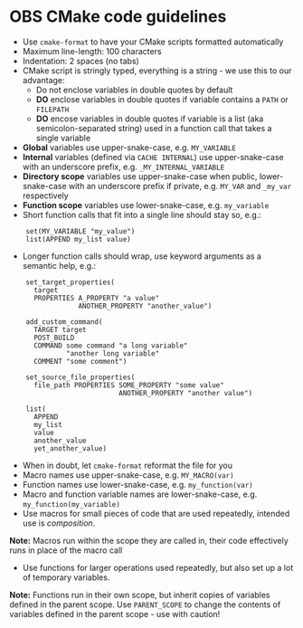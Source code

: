 OBS CMake code guidelines
=========================

* Use `cmake-format` to have your CMake scripts formatted automatically
* Maximum line-length: 100 characters
* Indentation: 2 spaces (no tabs)
* CMake script is stringly typed, everything is a string - we use this to our advantage:
    * Do not enclose variables in double quotes by default
    * **DO** enclose variables in double quotes if variable contains a `PATH` or `FILEPATH`
    * **DO** encose variables in double quotes if variable is a list (aka semicolon-separated string) used in a function call that takes a single variable
* **Global** variables use upper-snake-case, e.g. `MY_VARIABLE`
* **Internal** variables (defined via `CACHE INTERNAL`) use upper-snake-case with an underscore prefix, e.g. `_MY_INTERNAL_VARIABLE`
* **Directory scope** variables use upper-snake-case when public, lower-snake-case with an underscore prefix if private, e.g. `MY_VAR` and `_my_var` respectively
* **Function scope** variables use lower-snake-case, e.g. `my_variable`
* Short function calls that fit into a single line should stay so, e.g.:

```
    set(MY_VARIABLE "my_value")
    list(APPEND my_list value)
```

* Longer function calls should wrap, use keyword arguments as a semantic help, e.g.:

```
    set_target_properties(
      target
      PROPERTIES A_PROPERTY "a value"
                 ANOTHER_PROPERTY "another_value")

    add_custom_command(
      TARGET target
      POST_BUILD
      COMMAND some command "a long variable"
              "another long variable"
      COMMENT "some comment")

    set_source_file_properties(
      file_path PROPERTIES SOME_PROPERTY "some value"
                           ANOTHER_PROPERTY "another value")

    list(
      APPEND
      my_list
      value
      another_value
      yet_another_value)
```

* When in doubt, let `cmake-format` reformat the file for you
* Macro names use upper-snake-case, e.g. `MY_MACRO(var)`
* Function names use lower-snake-case, e.g. `my_function(var)`
* Macro and function variable names are lower-snake-case, e.g. `my_function(my_variable)`
* Use macros for small pieces of code that are used repeatedly, intended use is _composition_.

**Note:** Macros run within the scope they are called in, their code effectively runs in place of the macro call

* Use functions for larger operations used repeatedly, but also set up a lot of temporary variables.

**Note:** Functions run in their own scope, but inherit copies of variables defined in the parent scope. Use `PARENT_SCOPE` to change the contents of variables defined in the parent scope - use with caution!
